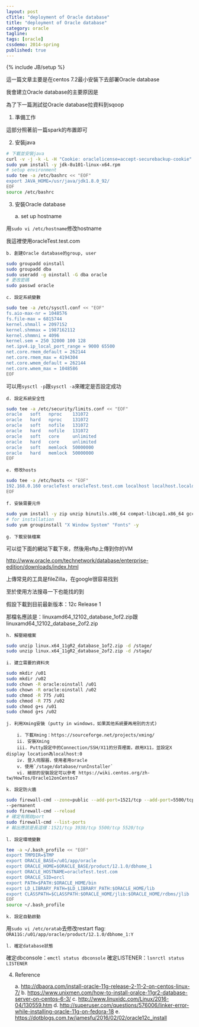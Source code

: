 ```yaml
---
layout: post
cTitle: "deployment of Oracle database"
title: "deployment of Oracle database"
category: oracle
tagline:
tags: [oracle]
cssdemo: 2014-spring
published: true
---
```

{% include JB/setup %} 

這一篇文章主要是在centos 7.2最小安裝下去部署Oracle database

我會建立Oracle database的主要原因是

為了下一篇測試從Oracle database拉資料到sqoop

<!-- more -->

1. 準備工作
    
這部分照著前一篇spark的布置即可

2. 安裝java

``` bash
# 下載並安裝java
curl -v -j -k -L -H "Cookie: oraclelicense=accept-securebackup-cookie" http://download.oracle.com/otn-pub/java/jdk/8u101-b13/jdk-8u101-linux-x64.rpm -o jdk-8u101-linux-x64.rpm
sudo yum install -y jdk-8u101-linux-x64.rpm
# setup environment
sudo tee -a /etc/bashrc << "EOF"
export JAVA_HOME=/usr/java/jdk1.8.0_92/
EOF
source /etc/bashrc
```

3. 安裝Oracle database
    
    a. set up hostname
    
用`sudo vi /etc/hostname`修改hostname

我這裡使用oracleTest.test.com

    b. 創建Oracle database的group, user

``` bash
sudo groupadd oinstall
sudo groupadd dba
sudo useradd -g oinstall -G dba oracle
# 更改密碼
sudo passwd oracle
``` 

    c. 設定系統變數
    
``` bash
sudo tee -a /etc/sysctl.conf << "EOF"
fs.aio-max-nr = 1048576
fs.file-max = 6815744
kernel.shmall = 2097152
kernel.shmmax = 1987162112
kernel.shmmni = 4096
kernel.sem = 250 32000 100 128
net.ipv4.ip_local_port_range = 9000 65500
net.core.rmem_default = 262144
net.core.rmem_max = 4194304
net.core.wmem_default = 262144
net.core.wmem_max = 1048586
EOF
```

可以用`sysctl -p`跟`sysctl -a`來確定是否設定成功

    d. 設定系統安全性

``` bash
sudo tee -a /etc/security/limits.conf << "EOF"
oracle   soft   nproc    131072
oracle   hard   nproc    131072
oracle   soft   nofile   131072
oracle   hard   nofile   131072
oracle   soft   core     unlimited
oracle   hard   core     unlimited
oracle   soft   memlock  50000000
oracle   hard   memlock  50000000
EOF
```

    e. 修改hosts
    
``` bash
sudo tee -a /etc/hosts << "EOF"
192.168.0.160 oracleTest oracleTest.test.com localhost localhost.localdomain
EOF
```

    f. 安裝需要元件
    
``` bash
sudo yum install -y zip unzip binutils.x86_64 compat-libcap1.x86_64 gcc.x86_64 gcc-c++.x86_64 glibc.i686 glibc.x86_64 glibc-devel.i686 glibc-devel.x86_64 ksh compat-libstdc++-33 libaio.i686 libaio.x86_64 libaio-devel.i686 libaio-devel.x86_64 libgcc.i686 libgcc.x86_64 libstdc++.i686 libstdc++.x86_64 libstdc++-devel.i686 libstdc++-devel.x86_64 libXi.i686 libXi.x86_64 libXtst.i686 libXtst.x86_64 make.x86_64 sysstat.x86_64 unixODBC.x86_64 unixODBC-devel.x86_64 libaio.i386
# for installation
sudo yum groupinstall "X Window System" "Fonts" -y 
```

    g. 下載安裝檔案

可以從下面的網站下載下來，然後用sftp上傳到你的VM

http://www.oracle.com/technetwork/database/enterprise-edition/downloads/index.html

上傳常見的工具是fileZilla，在google很容易找到

至於使用方法搜尋一下也能找的到

假設下載到目前最新版本：12c Release 1

那檔名應該是：linuxamd64_12102_database_1of2.zip跟linuxamd64_12102_database_2of2.zip

    h. 解壓縮檔案
    
``` bash 
sudo unzip linux.x64_11gR2_database_1of2.zip -d /stage/
sudo unzip linux.x64_11gR2_database_2of2.zip -d /stage/
```

    i. 建立需要的資料夾
    
``` bash 
sudo mkdir /u01
sudo mkdir /u02
sudo chown -R oracle:oinstall /u01
sudo chown -R oracle:oinstall /u02
sudo chmod -R 775 /u01
sudo chmod -R 775 /u02
sudo chmod g+s /u01
sudo chmod g+s /u02
```

    j. 利用Xming安裝 (putty in windows，如果其他系統要再用別的方式)
    
        i. 下載Xming：https://sourceforge.net/projects/xming/
        ii. 安裝Xming
        iii. Putty設定中的Connection/SSH/X11的分頁裡面，啟用X11，並設定X display location為localhost:0
        iv. 登入伺服器，使用者用oracle
        v. 使用`/stage/database/runInstaller`
        vi. 細部的安裝設定可以參考 https://wiki.centos.org/zh-tw/HowTos/Oracle12onCentos7
        
    k. 設定防火牆
    
``` bash 
sudo firewall-cmd --zone=public --add-port=1521/tcp --add-port=5500/tcp --add-port=5520/tcp --add-port=3938/tcp \ 
--permanent
sudo firewall-cmd --reload
# 確定有開啟port
sudo firewall-cmd --list-ports
# 輸出應該是長這樣：1521/tcp 3938/tcp 5500/tcp 5520/tcp
```

    l. 設定環境變數
    
``` bash
tee -a ~/.bash_profile << "EOF"
export TMPDIR=$TMP
export ORACLE_BASE=/u01/app/oracle
export ORACLE_HOME=$ORACLE_BASE/product/12.1.0/dbhome_1
export ORACLE_HOSTNAME=oracleTest.test.com
export ORACLE_SID=orcl
export PATH=$PATH:$ORACLE_HOME/bin
export LD_LIBRARY_PATH=$LD_LIBRARY_PATH:$ORACLE_HOME/lib
export CLASSPATH=$CLASSPATH:$ORACLE_HOME/jlib:$ORACLE_HOME/rdbms/jlib
EOF
source ~/.bash_profile
```

    k. 設定自動啟動
    
用`sudo vi /etc/oratab`去修改restart flag: `ORA11G:/u01/app/oracle/product/12.1.0/dbhome_1:Y`

    l. 確定database狀態
    
確定dbconsole：`emctl status dbconsole`
確定LISTENER：`lsnrctl status LISTENER`

4. Reference

    a. http://dbaora.com/install-oracle-11g-release-2-11-2-on-centos-linux-7/
    b. https://www.unixmen.com/how-to-install-oralce-11gr2-database-server-on-centos-6-3/
    c. http://www.linuxidc.com/Linux/2016-04/130559.htm
    d. http://superuser.com/questions/576006/linker-error-while-installing-oracle-11g-on-fedora-18
    e. https://dotblogs.com.tw/jamesfu/2016/02/02/oracle12c_install
